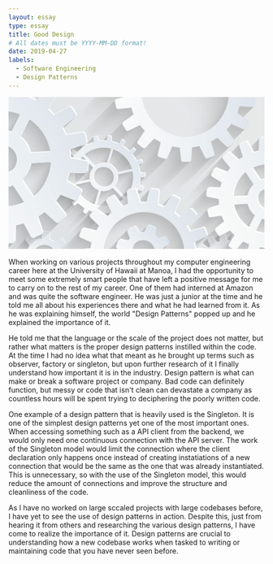 ```yaml
---
layout: essay
type: essay
title: Good Design
# All dates must be YYYY-MM-DD format!
date: 2019-04-27
labels:
  - Software Engineering
  - Design Patterns
---
```


<img class="ui tiny left circular floated image" src="../images/design.jpg">

When working on various projects throughout my computer engineering career here at the University of Hawaii at Manoa, I had the opportunity to meet some extremely smart people that have left a positive message for me to carry on to the rest of my career. One of them had interned at Amazon and was quite the software engineer. He was just a junior at the time and he told me all about his experiences there and what he had learned from it. As he was explaining himself, the world "Design Patterns" popped up and he explained the importance of it. 

He told me that the language or the scale of the project does not matter, but rather what matters is the proper design patterns instilled within the code. At the time I had no idea what that meant as he brought up terms such as observer, factory or singleton, but upon further research of it I finally understand how important it is in the industry. Design pattern is what can make or break a software project or company. Bad code can definitely function, but messy or code that isn't clean can devastate a company as countless hours will be spent trying to deciphering the poorly written code. 

One example of a design pattern that is heavily used is the Singleton. It is one of the simplest design patterns yet one of the most important ones. When accessing something such as a API client from the backend, we would only need one continuous connection with the API server. The work of the Singleton model would limit the connection where the client declaration only happens once instead of creating instatiations of a new connection that would be the same as the one that was already instantiated. This is unnecessary, so with the use of the Singleton model, this would reduce the amount of connections and improve the structure and cleanliness of the code. 

As I have no worked on large sccaled projects with large codebases before, I have yet to see the use of design patterns in action. Despite this, just from hearing it from others and researching the various design patterns, I have come to realize the importance of it. Design patterns are crucial to understanding how a new codebase works when tasked to writing or maintaining code that you have never seen before. 
